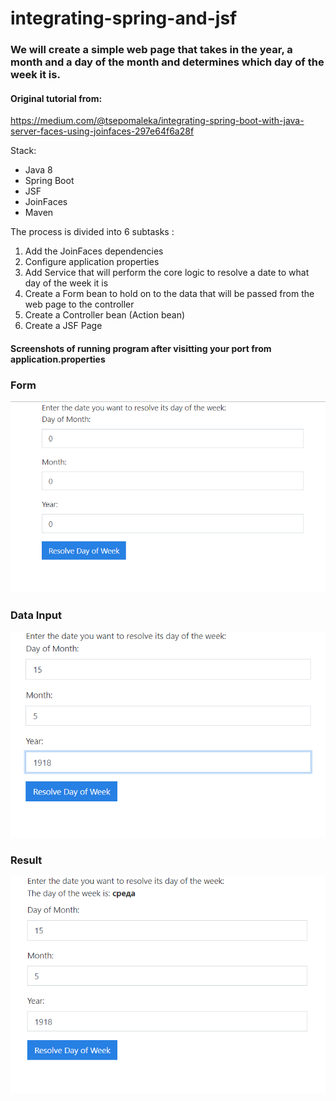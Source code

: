 # integrating-spring-and-jsf

### We will create a simple web page that takes in the year, a month and a day of the month and determines which day of the week it is.
#### Original tutorial from:

https://medium.com/@tsepomaleka/integrating-spring-boot-with-java-server-faces-using-joinfaces-297e64f6a28f

Stack: 
  - Java 8
  - Spring Boot 
  - JSF
  - JoinFaces
  - Maven

The process is divided into 6 subtasks : 
 1) Add the JoinFaces dependencies
 2) Configure application properties
 3) Add Service that will perform the core logic to resolve a date to what day of the week it is
 4) Create a Form bean to hold on to the data that will be passed from the web page to the controller
 5) Create a Controller bean (Action bean)
 6) Create a JSF Page


#### Screenshots of running program after visitting your port from application.properties

### Form

<img src="src/main/resources/images/form.png">

### Data Input

<img src="src/main/resources/images/addingData.png">

### Result

<img src="src/main/resources/images/result.png">

